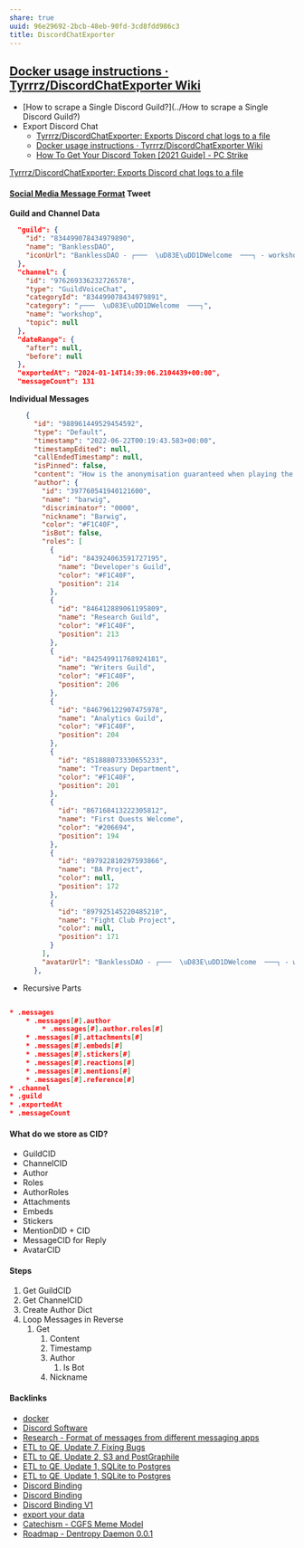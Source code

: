 ```yaml
---
share: true
uuid: 96e29692-2bcb-48eb-90fd-3cd8fdd986c3
title: DiscordChatExporter
---
```

## [Docker usage instructions · Tyrrrz/DiscordChatExporter Wiki](https://github.com/Tyrrrz/DiscordChatExporter/wiki/Docker-usage-instructions)


* [How to scrape a Single Discord Guild?](../How to scrape a Single Discord Guild?)
* Export Discord Chat
	* [Tyrrrz/DiscordChatExporter: Exports Discord chat logs to a file](https://github.com/Tyrrrz/DiscordChatExporter)
	* [Docker usage instructions · Tyrrrz/DiscordChatExporter Wiki](https://github.com/Tyrrrz/DiscordChatExporter/wiki/Docker-usage-instructions)
	* [How To Get Your Discord Token [2021 Guide] - PC Strike](https://pcstrike.com/how-to-get-discord-token/)

[Tyrrrz/DiscordChatExporter: Exports Discord chat logs to a file](https://github.com/Tyrrrz/DiscordChatExporter)


#### [Social Media Message Format](../ea6dd9c4-c148-4631-af5f-63ffe73fceb3) Tweet

**Guild and Channel Data**

``` JSON
  "guild": {
    "id": "834499078434979890",
    "name": "BanklessDAO",
    "iconUrl": "BanklessDAO - ┌───  \uD83E\uDD1DWelcome  ───┐ - workshop [976269336232726578].json_Files/6323d481455575549e0be8ac41a2deca-F67D2.png"
  },
  "channel": {
    "id": "976269336232726578",
    "type": "GuildVoiceChat",
    "categoryId": "834499078434979891",
    "category": "┌───  \uD83E\uDD1DWelcome  ───┐",
    "name": "workshop",
    "topic": null
  },
  "dateRange": {
    "after": null,
    "before": null
  },
  "exportedAt": "2024-01-14T14:39:06.2104439+00:00",
  "messageCount": 131
```

**Individual Messages**
``` JSON
    {
      "id": "988961449529454592",
      "type": "Default",
      "timestamp": "2022-06-22T00:19:43.583+00:00",
      "timestampEdited": null,
      "callEndedTimestamp": null,
      "isPinned": false,
      "content": "How is the anonymisation guaranteed when playing the transaction back to the underlying blockchain?",
      "author": {
        "id": "397760541940121600",
        "name": "barwig",
        "discriminator": "0000",
        "nickname": "Barwig",
        "color": "#F1C40F",
        "isBot": false,
        "roles": [
          {
            "id": "843924063591727195",
            "name": "Developer's Guild",
            "color": "#F1C40F",
            "position": 214
          },
          {
            "id": "846412889061195809",
            "name": "Research Guild",
            "color": "#F1C40F",
            "position": 213
          },
          {
            "id": "842549911768924181",
            "name": "Writers Guild",
            "color": "#F1C40F",
            "position": 206
          },
          {
            "id": "846796122907475978",
            "name": "Analytics Guild",
            "color": "#F1C40F",
            "position": 204
          },
          {
            "id": "851888073330655233",
            "name": "Treasury Department",
            "color": "#F1C40F",
            "position": 201
          },
          {
            "id": "867168413222305812",
            "name": "First Quests Welcome",
            "color": "#206694",
            "position": 194
          },
          {
            "id": "897922810297593866",
            "name": "BA Project",
            "color": null,
            "position": 172
          },
          {
            "id": "897925145220485210",
            "name": "Fight Club Project",
            "color": null,
            "position": 171
          }
        ],
        "avatarUrl": "BanklessDAO - ┌───  \uD83E\uDD1DWelcome  ───┐ - workshop [976269336232726578].json_Files/32877b6eef5d57ebbf33aad3ee695929-1C452.png"
      },
```


* Recursive Parts
``` json

* .messages
	* .messages[#].author 
		* .messages[#].author.roles[#]
	* .messages[#].attachments[#]
	* .messages[#].embeds[#]
	* .messages[#].stickers[#]
	* .messages[#].reactions[#]
	* .messages[#].mentions[#]
	* .messages[#].reference[#]
* .channel
* .guild
* .exportedAt
* .messageCount

```

#### What do we store as CID?

* GuildCID
* ChannelCID
* Author
* Roles
* AuthorRoles
* Attachments
* Embeds
* Stickers
* MentionDID + CID
* MessageCID for Reply
* AvatarCID

#### Steps

1. Get GuildCID
2. Get ChannelCID
3. Create Author Dict
4. Loop Messages in Reverse
	1. Get
		1. Content
		2. Timestamp
		3. Author
			1. Is Bot
		4. Nickname

#### Backlinks

* [docker](/c65dca25-4360-46cb-ac00-5100b9ec3f30)
* [Discord Software](/63094192-e57a-4c20-8540-d1c38b2e6a00)
* [Research - Format of messages from different messaging apps](/6af8ae27-bf2e-4228-aaba-d28f82f4e329)
* [ETL to QE, Update 7, Fixing Bugs](/2a8426e6-7f84-42f2-82c3-e74e898e4c81)
* [ETL to QE, Update 2, S3 and PostGraphile](/01d14af7-0d89-4c3a-90a8-12696e01e036)
* [ETL to QE, Update 1, SQLite to Postgres](/adf51542-a86b-437b-8542-9ef82c41d7a2)
* [ETL to QE, Update 1, SQLite to Postgres](/adf51542-a86b-437b-8542-9ef82c41d7a2)
* [Discord Binding](/1c376bfd-75ef-4c0d-9e23-3680653de55f)
* [Discord Binding](/1c376bfd-75ef-4c0d-9e23-3680653de55f)
* [Discord Binding V1](/ce890113-147e-4515-8d16-b9e0abf81cd2)
* [export your data](/be60b7d9-683e-46e6-a06c-8115d704aaa4)
* [Catechism - CGFS Meme Model](/f8a441e8-67b1-4672-9dad-a1ad8ed192a2)
* [Roadmap - Dentropy Daemon 0.0.1](/8d4d461f-49f7-4dbd-829f-807d0bb602df)